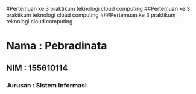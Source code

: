 #Pertemuan ke 3 praktikum teknologi cloud computing
##Pertemuan ke 3 praktikum teknologi cloud computing
###Pertemuan ke 3 praktikum teknologi cloud computing

<h1>Nama 	: Pebradinata</h1>
<h2>NIM		: 155610114</h2>
<h3>Jurusan	: Sistem Informasi</h3>